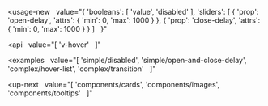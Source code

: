 <usage-new
  value="{
  'booleans': [
    'value',
    'disabled'
  ],
  'sliders': [
    {
      'prop': 'open-delay',
      'attrs': {
        'min': 0,
        'max': 1000
      }
    },
    {
      'prop': 'close-delay',
      'attrs': {
        'min': 0,
        'max': 1000
      }
    }
  ]
  }"
></usage-new>

<api
  value="[
  'v-hover'
  ]"
></api>

<examples
  value="[
  'simple/disabled',
  'simple/open-and-close-delay',
  'complex/hover-list',
  'complex/transition'
  ]"
></examples>

<up-next
  value="[
  'components/cards',
  'components/images',
  'components/tooltips'
  ]"
></up-next>